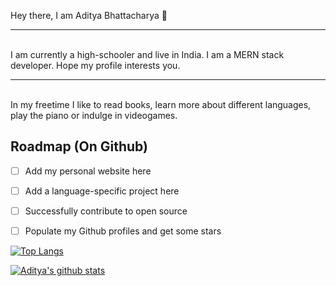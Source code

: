 Hey there, I am Aditya Bhattacharya 👋
<hr><br>
I am currently a high-schooler and live in India. I am a MERN stack developer. Hope my profile interests you.
<hr><br>
In my freetime I like to read books, learn more about different languages, play the piano or indulge in videogames. 
<br>



## Roadmap (On Github)
- [ ] Add my personal website here
- [ ] Add a language-specific project here
- [ ] Successfully contribute to open source
- [ ] Populate my Github profiles and get some stars



[![Top Langs](https://github-readme-stats.vercel.app/api/top-langs/?username=AdityaBhattacharya1)](https://github.com/anuraghazra/github-readme-stats)

[![Aditya's github stats](https://github-readme-stats.vercel.app/api?username=AdityaBhattacharya1)](https://github-readme-stats.vercel.app/api?username=anuraghazra&theme=react&show_icons=true)


